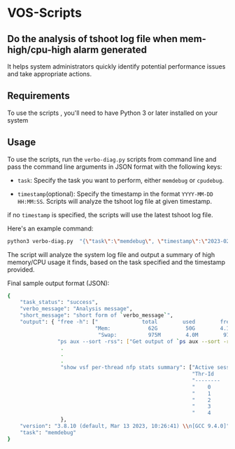 # VOS-Scripts
## Do the analysis of tshoot log file when mem-high/cpu-high alarm generated
It helps system administrators quickly identify potential performance issues and take appropriate actions.

## Requirements
To use the scripts , you'll need to have Python 3 or later installed on your system

## Usage
To use the scripts, run the `verbo-diag.py` scripts from command line and pass the command line arguments in JSON format with the following keys:

- `task`: Specify the task you want to perform, either `memdebug` or `cpudebug`.

- `timestamp`(optional): Specify the timestamp in the format `YYYY-MM-DD HH:MM:SS`. Scripts will analyze the tshoot log file at given timestamp.

if no `timestamp` is specified, the scripts will use the latest tshoot log file.

Here's an example command:
```bash
python3 verbo-diag.py  "{\"task\":\"memdebug\", \"timestamp\":\"2023-02-17 05:26:43\"}" 
```
The script will analyze the system log file and output a summary of high memory/CPU usage it finds, based on the task specified and the timestamp provided.

Final sample output format (JSON):

```bash
{
    "task_status": "success",
    "verbo_message": "Analysis message",
    "short_message": "short form of `verbo_message`",
    "output": { "free -h": ["              total        used        free      shared  buff/cache   available",
                            "Mem:            62G         50G        4.1G        9.8M        7.9G         11G",
                             "Swap:          975M        4.0M        971M"],
                "ps aux --sort -rss": ["Get output of `ps aux --sort -rss` command similar to above (`free -h`) command"],
                 .
                 .
                 .
                 "show vsf per-thread nfp stats summary": ["Active sessions are distributed approximately equally across each thread",
                                                           "Thr-Id      Sess-Active     Sess-Created     Sess-Closed",
                                                           "--------    -------------   --------------   -------------",
                                                           "    0            3627      52529768       52526141",
                                                           "    1            2739      45971205       45968466",
                                                           "    2            6642      48432398       48425756",
                                                           "    3            1943      43504648       43502705", 
                                                           "    4            2993      41264355       41261362" ]
                 },                                       
    "version": "3.8.10 (default, Mar 13 2023, 10:26:41) \\n[GCC 9.4.0]", 
    "task": "memdebug"
}

```
